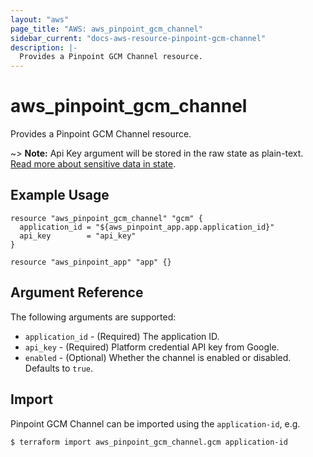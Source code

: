 ```yaml
---
layout: "aws"
page_title: "AWS: aws_pinpoint_gcm_channel"
sidebar_current: "docs-aws-resource-pinpoint-gcm-channel"
description: |-
  Provides a Pinpoint GCM Channel resource.
---
```


# aws_pinpoint_gcm_channel

Provides a Pinpoint GCM Channel resource.

~> **Note:** Api Key argument will be stored in the raw state as plain-text.
[Read more about sensitive data in state](/docs/state/sensitive-data.html).

## Example Usage

```hcl
resource "aws_pinpoint_gcm_channel" "gcm" {
  application_id = "${aws_pinpoint_app.app.application_id}"
  api_key        = "api_key"
}

resource "aws_pinpoint_app" "app" {}
```


## Argument Reference

The following arguments are supported:

* `application_id` - (Required) The application ID.
* `api_key` - (Required) Platform credential API key from Google.
* `enabled` - (Optional) Whether the channel is enabled or disabled. Defaults to `true`.

## Import

Pinpoint GCM Channel can be imported using the `application-id`, e.g.

```
$ terraform import aws_pinpoint_gcm_channel.gcm application-id
```
